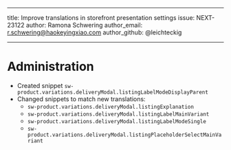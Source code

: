 ---
title: Improve translations in storefront presentation settings
issue: NEXT-23122
author: Ramona Schwering
author_email: r.schwering@haokeyingxiao.com
author_github: @leichteckig
___
# Administration
* Created snippet `sw-product.variations.deliveryModal.listingLabelModeDisplayParent`
* Changed snippets to match new translations:
  * `sw-product.variations.deliveryModal.listingExplanation`
  * `sw-product.variations.deliveryModal.listingLabelMainVariant`
  * `sw-product.variations.deliveryModal.listingLabelModeSingle`
  * `sw-product.variations.deliveryModal.listingPlaceholderSelectMainVariant`
